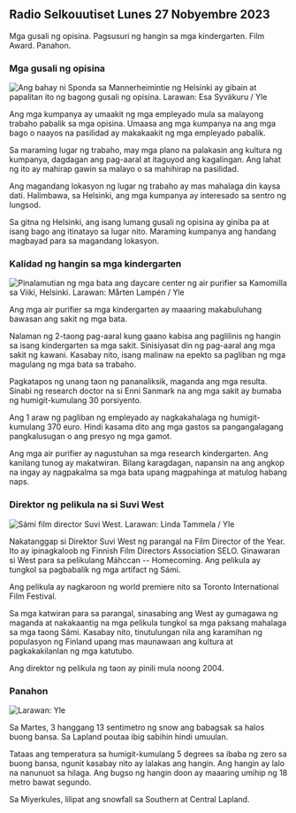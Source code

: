 Radio Selkouutiset Lunes 27 Nobyembre 2023
---------------------------------------

Mga gusali ng opisina. Pagsusuri ng hangin sa mga kindergarten. Film Award. Panahon.

### Mga gusali ng opisina

![Ang bahay ni Sponda sa Mannerheimintie ng Helsinki ay gibain at papalitan ito ng bagong gusali ng opisina. Larawan: Esa Syväkuru / Yle](https://images.cdn.yle.fi/image/upload/c_crop,h_3270,w_5814,x_0,y_404/ar_1.7777777777777777,c_fill,g_faces,h_6105,/0.q_auto:eco/f_auto/fl_lossy/v1700118894/39-12013716555c1029fb19)

Ang mga kumpanya ay umaakit ng mga empleyado mula sa malayong trabaho pabalik sa mga opisina. Umaasa ang mga kumpanya na ang mga bago o naayos na pasilidad ay makakaakit ng mga empleyado pabalik.

Sa maraming lugar ng trabaho, may mga plano na palakasin ang kultura ng kumpanya, dagdagan ang pag-aaral at itaguyod ang kagalingan. Ang lahat ng ito ay mahirap gawin sa malayo o sa mahihirap na pasilidad.

Ang magandang lokasyon ng lugar ng trabaho ay mas mahalaga din kaysa dati. Halimbawa, sa Helsinki, ang mga kumpanya ay interesado sa sentro ng lungsod.

Sa gitna ng Helsinki, ang isang lumang gusali ng opisina ay giniba pa at isang bago ang itinatayo sa lugar nito. Maraming kumpanya ang handang magbayad para sa magandang lokasyon.

### Kalidad ng hangin sa mga kindergarten

![Pinalamutian ng mga bata ang daycare center ng air purifier sa Kamomilla sa Viiki, Helsinki. Larawan: Mårten Lampén / Yle](https://images.cdn.yle.fi/image/upload/c_crop,h_2250,w_4000,x_0,y_334/ar_1.7777777777777777,c_fill,g_faces,h_610/w_pr_1.q_auto:eco/f_auto/fl_lossy/v1695638511/39-117653165115d5600150)

Ang mga air purifier sa mga kindergarten ay maaaring makabuluhang bawasan ang sakit ng mga bata.

Nalaman ng 2-taong pag-aaral kung gaano kabisa ang paglilinis ng hangin sa isang kindergarten sa mga sakit. Sinisiyasat din ng pag-aaral ang mga sakit ng kawani. Kasabay nito, isang malinaw na epekto sa pagliban ng mga magulang ng mga bata sa trabaho.

Pagkatapos ng unang taon ng pananaliksik, maganda ang mga resulta. Sinabi ng research doctor na si Enni Sanmark na ang mga sakit ay bumaba ng humigit-kumulang 30 porsiyento.

Ang 1 araw ng pagliban ng empleyado ay nagkakahalaga ng humigit-kumulang 370 euro. Hindi kasama dito ang mga gastos sa pangangalagang pangkalusugan o ang presyo ng mga gamot.

Ang mga air purifier ay nagustuhan sa mga research kindergarten. Ang kanilang tunog ay makatwiran. Bilang karagdagan, napansin na ang angkop na ingay ay nagpakalma sa mga bata upang magpahinga at matulog habang naps.

### Direktor ng pelikula na si Suvi West

![Sámi film director Suvi West. Larawan: Linda Tammela / Yle](https://images.cdn.yle.fi/image/upload/c_crop,h_2268,w_4032,x_0,y_120/ar_1.7777777777777777,c_fill,g_faces,h_675/w_pr_1210.q_auto:eco/f_auto/fl_lossy/v1613476645/39-774637602bb23ea1c4a)

Nakatanggap si Direktor Suvi West ng parangal na Film Director of the Year. Ito ay ipinagkaloob ng Finnish Film Directors Association SELO. Ginawaran si West para sa pelikulang Máhccan -- Homecoming. Ang pelikula ay tungkol sa pagbabalik ng mga artifact ng Sámi.

Ang pelikula ay nagkaroon ng world premiere nito sa Toronto International Film Festival.

Sa mga katwiran para sa parangal, sinasabing ang West ay gumagawa ng maganda at nakakaantig na mga pelikula tungkol sa mga paksang mahalaga sa mga taong Sámi. Kasabay nito, tinutulungan nila ang karamihan ng populasyon ng Finland upang mas maunawaan ang kultura at pagkakakilanlan ng mga katutubo.

Ang direktor ng pelikula ng taon ay pinili mula noong 2004.

### Panahon

![ Larawan: Yle](https://images.cdn.yle.fi/image/upload/c_crop,h_1080,w_1919,x_0,y_0/ar_1.7777777777777777,c_fill,g_faces,h_675,w_1200/dq_au.:eco/f_auto/fl_lossy/v1701100995/39-12073206564bd79da68c)

Sa Martes, 3 hanggang 13 sentimetro ng snow ang babagsak sa halos buong bansa. Sa Lapland poutaa ibig sabihin hindi umuulan.

Tataas ang temperatura sa humigit-kumulang 5 degrees sa ibaba ng zero sa buong bansa, ngunit kasabay nito ay lalakas ang hangin. Ang hangin ay lalo na nanunuot sa hilaga. Ang bugso ng hangin doon ay maaaring umihip ng 18 metro bawat segundo.

Sa Miyerkules, lilipat ang snowfall sa Southern at Central Lapland.